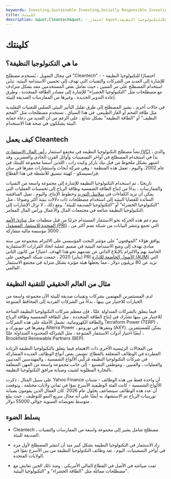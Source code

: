 ```yaml
---
keywords: Investing,Sustainable Investing,Socially Responsible Investing
title: كلينتك
description: &quot;Cleantech&quot; - اختصار &quot;للتكنولوجيا النظيفة&quot; - يشير إلى مختلف الشركات والتقنيات التي تهدف إلى تحسين الاستدامة البيئية.
---
```


# كلينتك
## ما هي التكنولوجيا النظيفة؟

في مجال التمويل ، يُستخدم مصطلح "Cleantech" - اختصارًا للتكنولوجيا النظيفة - للإشارة إلى العديد من الشركات والتقنيات التي تهدف إلى تحسين الاستدامة البيئية. تباين استخدام المصطلح على مر السنين ، حيث تعامل بعض المستخدمين معه بشكل مترادف مع مصطلحات مثل "التكنولوجيا الخضراء" للإشارة إلى مصادر الطاقة المتجددة ، وطرق إعادة التدوير الجديدة ، وغيرها من الممارسات الصديقة للبيئة.

في حالات أخرى ، يشير المصطلح إلى طرق تقليل التأثير البيئي السلبي للتقنيات التقليدية مثل طاقة الفحم أو الغاز الطبيعي. في هذا السياق ، تستخدم مصطلحات مثل "الفحم النظيف" أو "الطاقة النظيفة" بشكل شائع ، على الرغم من أن العديد من دعاة حماية البيئة يشككون في صحة هذا الاستخدام.

## كيف يعمل Cleantech

نشأ مصطلح التكنولوجيا النظيفة في مجتمع استثمار [رأس المال الاستثماري (VC)](/venturecapital) ، والذي بدأ في استخدام المصطلح في أواخر التسعينيات وأوائل القرن الحادي والعشرين. وقد اشتهر بشكل ملحوظ من قبل نيك باركر وكيث راب ، اللذين أسسا مجموعة كلينتك في عام 2002. واليوم ، تعمل هذه المنظمة - وهي شركة أبحاث واستشارات مقرها في سان فرانسيسكو - كهيئة تنسيق للأنشطة في هذا القطاع.

تاريخيًا ، تم استخدام التكنولوجيا النظيفة للإشارة إلى مجموعة واسعة من التقنيات والممارسات ، بدءًا من إنتاج الطاقة الشمسية وطاقة الرياح إلى تحسينات العمليات التي يمكن أن تزيد الكفاءات في [سلاسل التوريد](/supplychain) وخطوط الإنتاج. واليوم ، تميل المناقشة السائدة للقضايا البيئية إلى استخدام مصطلحات ذات دلالات بيئية أكثر وضوحًا ، مثل "التكنولوجيا الخضراء" أو "التكنولوجيا الصديقة للبيئة". ومع ذلك ، لا تزال الإشارات إلى التكنولوجيا النظيفة شائعة في مجتمعات المال والأعمال ورأس المال المغامر.

يتم دعم هذه الحركة نحو الاستثمار المستدام جزئيًا من قبل منظمات مثل [مبادئ الأمم المتحدة للاستثمار المسؤول (PRI)](/un-principles-responsible-investment-pri) ، التي تجمع وتنشر البيانات من شبكة تضم أكثر من 3000 مؤسسة مالية مشاركة .

يوافق هؤلاء "الموقعون" على مؤشر البحث المؤسسي على الالتزام بمجموعة من ستة مبادئ تهدف إلى وضع الاستدامة البيئية في صميم عملية اتخاذ القرارات الاستثمارية الخاصة بهم والالتزام بالإبلاغ الذاتي عن تقدمهم نحو هذا الهدف. اعتبارًا من كانون الثاني (يناير) 2020 ، جمعت شبكة الموقعين على PRI [الأصول الخاضعة للإدارة (AUM)](/aum) التي تزيد عن 80 تريليون دولار ، مما يجعلها هيئة مؤثرة بشكل متزايد في مجتمع الاستثمار العالمي .

## مثال من العالم الحقيقي للتقنية النظيفة

لدى المستثمرين المهتمين بشركات وتقنيات صديقة للبيئة الآن مجموعة واسعة من الخيارات للاختيار من بينها ، بدءًا من الشركات الفردية إلى المحافظ المتنوعة.

فيما يتعلق بالشركات المتداولة علنًا ، فإن معظم شركات التكنولوجيا النظيفة المتاحة للاختيار من بينها تشارك في إنتاج الطاقة المتجددة ، مثل الطاقة الشمسية وطاقة الرياح والطاقة الكهرومائية. تشمل الأمثلة على هذه الشركات Terraform Power (TERP) ، ومقرها في نيويورك و Alterra Power ، ومقرها في تورونتو (AXY). يمكن للمستثمرين أيضًا اختيار أدوات الاستثمار المتنوعة ، مثل الشراكة المحدودة المتداولة علنًا ، Brookfield Renewable Partners (BEP).

من المجالات الرئيسية الأخرى ذات الاهتمام فيما يتعلق بالتكنولوجيا النظيفة الزيادة المطردة في الوظائف المتعلقة بالقطاع. تتضمن بعض أنواع الوظائف العديدة المشاركة في شركات التكنولوجيا النظيفة مُركِّبي الألواح الشمسية ، والمهندسين المدنيين والعمليات ، والفنيين ، وموظفي التصنيع - إلى جانب مجموعة واسعة من المهن المتعلقة بالتجارة المطلوبة لتثبيت وصيانة مرافق التكنولوجيا النظيفة.

على سبيل المثال ، ذكرت Yahoo Finance أن واحدة فقط من هذه الوظائف - مثبتات الألواح الشمسية - كانت الفئة الوظيفية الأسرع نموًا في ثماني ولايات مختلفة ، وتوقعت أن عدد هذه الوظائف سيتضاعف بحلول عام 2026. كان العمال الذين يقومون بصيانة توربينات الرياح تم الاستشهاد به أيضًا على أنه مجال سريع النمو للتوظيف ، حيث يبلغ متوسط تعويضاته السنوية حوالي 55000 دولار .

## يسلط الضوء

- Cleantech ، مصطلح شامل يشير إلى مجموعة واسعة من الممارسات والتقنيات الصديقة للبيئة.

- زاد الاستثمار في التكنولوجيا النظيفة بشكل كبير منذ أن انتشر المصطلح لأول مرة في أواخر التسعينيات. اليوم ، تعد وظائف التكنولوجيا النظيفة من بين الأسرع نموًا في الولايات المتحدة.

- تمت صياغته في الأصل في القطاع المالي الأمريكي ، ومنذ ذلك الحين تعايش مع مصطلحات مماثلة مثل "الطاقة الخضراء" و "التكنولوجيا البيئية".

